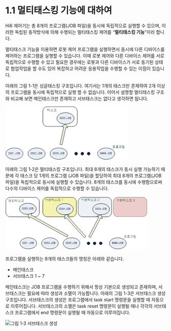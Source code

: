 ﻿# 1.1 멀티태스킹 기능에 대하여

Hi6 제어기는 총 8개의 프로그램(JOB 파일)을 동시에 독립적으로 실행할 수 있으며, 이러한 독립된 동작방식에 의해 수행되는 멀티태스킹 제어를 “**멀티태스킹 기능**”이라 합니다.

멀티태스크 기능을 이용하면 로봇 제어 프로그램을 실행하면서 동시에 다른 디바이스를 제어하는 프로그램을 실행할 수 있습니다. 이때 로봇 제어와 다른 디바이스 제어를 서로 독립적으로 수행할 수 있고 필요한 경우에는 로봇과 다른 디바이스가 서로 동기된 상태로 협업작업을 할 수도 있어 복잡하고 어려운 응용작업을 수행할 수 있는 이점이 있습니다.

아래의 그림 1-1은 싱글태스킹 구조입니다. 여기서는 1개의 태스크만 존재하여 2개 이상의 프로그램을 동시에 독립적으로 실행 할 수 없습니다. 이어서 설명할 멀티태스킹 구조와 비교해 보면 메인태스크만 존재하고 서브태스크는 없다고 생각하면 됩니다.

![그림 1-1 싱글태스킹 구조](<../_assets/image_1.png>)

아래의 그림 1‑2은 멀티태스킹 구조입니다. 최대 8개의 태스크가 동시 실행 가능하기 때문에 각 태스크 당 1개의 프로그램 (JOB 파일)을 할당하여 최대 8개의 프로그램(JOB 파일)을 독립적으로 동시에 실행할 수 있습니다. 8개의 태스크를 동시에 수행함으로써 다수의 디바이스 제어를 독립적으로 수행할 수 있습니다.

![그림 1‑2 멀티태스킹 구조](<../_assets/image_2.png>)

프로그램을 실행하는 8개의 태스크들의 명칭은 아래와 같습니다.

* 메인태스크
* 서브태스크 1 \~ 7

메인태스크는 JOB 프로그램을 수행하기 위해서 항상 기본으로 생성되고 존재하며, 서브태스크는 필요에 따라 생성과 소멸이 가능합니다. 아래의 그림 1-3은 서브태스크 생성 구조입니다. 서브태스크의 생성은 프로그램에서 task start 명령문을 실행할 때 자동으로 이루어집니다. 서브태스크의 소멸은 task reset 명령문이 실행될 때나 각각의 서브태스크 프로그램에서 end 명령문이 실행될 때 자동으로 이루어집니다.

![그림 1‑3 서브태스크 생성
](<../_assets/image_3.png>)
